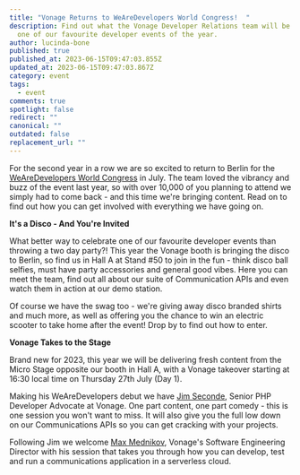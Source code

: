 ```yaml
---
title: "Vonage Returns to WeAreDevelopers World Congress!  "
description: Find out what the Vonage Developer Relations team will be up to at
  one of our favourite developer events of the year.
author: lucinda-bone
published: true
published_at: 2023-06-15T09:47:03.855Z
updated_at: 2023-06-15T09:47:03.867Z
category: event
tags:
  - event
comments: true
spotlight: false
redirect: ""
canonical: ""
outdated: false
replacement_url: ""
---
```

F﻿or the second year in a row we are so excited to return to Berlin for the [WeAreDevelopers World Congress](https://www.wearedevelopers.com/world-congress) in July. The team loved the vibrancy and buzz of the event last year, so with over 10,000 of you planning to attend we simply had to come back - and this time we're bringing content. Read on to find out how you can get involved with everything we have going on.

**I﻿t's a Disco - And You're Invited**

What better way to celebrate one of our favourite developer events than throwing a two day party?! This year the Vonage booth is bringing the disco to Berlin, so find us in Hall A at Stand #50 to join in the fun - think disco ball selfies, must have party accessories and general good vibes. Here you can meet the team, find out all about our suite of Communication APIs and even watch them in action at our demo station.

O﻿f course we have the swag too - we're giving away disco branded shirts and much more, as well as offering you the chance to win an electric scooter to take home after the event! Drop by to find out how to enter. 

**V﻿onage Takes to the Stage**

B﻿rand new for 2023, this year we will be delivering fresh content from the Micro Stage opposite our booth in Hall A, with a Vonage takeover starting at 16:30 local time on Thursday 27th July (Day 1). 

Making his WeAreDevelopers debut we have [J﻿im Seconde](https://www.linkedin.com/in/secondej/?originalSubdomain=uk), Senior PHP Developer Advocate at Vonage. O﻿ne part content, one part comedy - this is one session you won't want to miss. It will also give you the full low down on our Communications APIs so you can get cracking with your projects. 

Following Jim we welcome [Max Mednikov](https://www.linkedin.com/in/maxmednikov/?originalSubdomain=uk), Vonage's Software Engineering Director with his session that takes you through how you can develop, test and run a communications application in a serverless cloud. 

